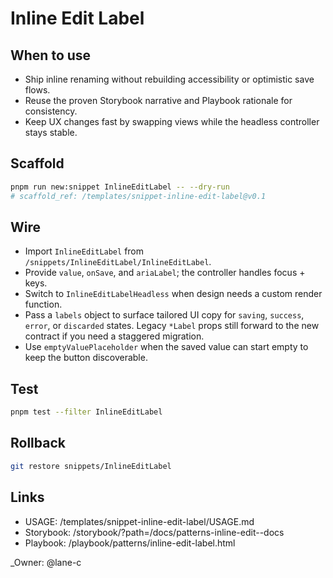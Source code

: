 # Inline Edit Label

## When to use

- Ship inline renaming without rebuilding accessibility or optimistic save flows.
- Reuse the proven Storybook narrative and Playbook rationale for consistency.
- Keep UX changes fast by swapping views while the headless controller stays stable.

## Scaffold

```bash
pnpm run new:snippet InlineEditLabel -- --dry-run
# scaffold_ref: /templates/snippet-inline-edit-label@v0.1
```

## Wire

- Import `InlineEditLabel` from `/snippets/InlineEditLabel/InlineEditLabel`.
- Provide `value`, `onSave`, and `ariaLabel`; the controller handles focus + keys.
- Switch to `InlineEditLabelHeadless` when design needs a custom render function.
- Pass a `labels` object to surface tailored UI copy for `saving`, `success`,
  `error`, or `discarded` states. Legacy `*Label` props still forward to the new
  contract if you need a staggered migration.
- Use `emptyValuePlaceholder` when the saved value can start empty to keep the button discoverable.

## Test

```bash
pnpm test --filter InlineEditLabel
```

## Rollback

```bash
git restore snippets/InlineEditLabel
```

## Links

- USAGE: /templates/snippet-inline-edit-label/USAGE.md
- Storybook: /storybook/?path=/docs/patterns-inline-edit--docs
- Playbook: /playbook/patterns/inline-edit-label.html

<!-- _Owner: @lane-c -->
_Owner: @lane-c
